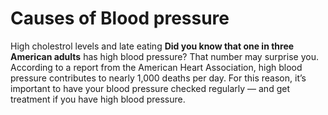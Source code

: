 # Causes of Blood pressure
High cholestrol levels and late eating 
**Did you know that one in three American adults**
has high blood pressure? That number may surprise you. According to a report from the American Heart Association, high blood pressure contributes to nearly 1,000 deaths per day. For this reason, it’s important to have your blood pressure checked regularly — and get treatment if you have high blood pressure.
